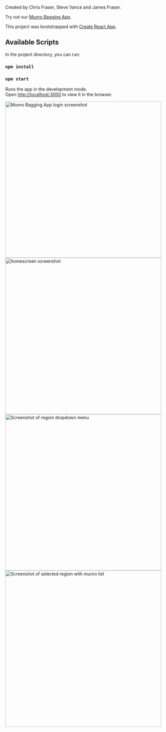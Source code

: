 Created by Chris Fraser, Steve Vance and James Fraser.

Try out our <a href="https://munro-bagger-cca2f.web.app/">Munro Bagging App</a>.

This project was bootstrapped with [Create React App](https://github.com/facebook/create-react-app).

## Available Scripts

In the project directory, you can run:

### `npm install`

### `npm start`

Runs the app in the development mode.<br />
Open [http://localhost:3000](http://localhost:3000) to view it in the browser.

<img width="500" alt="Munro Bagging App login screenshot" src="https://user-images.githubusercontent.com/56137428/117431618-5c2a7500-af21-11eb-883a-544ef47dce5d.png">

<img width="500" alt="homescreen screenshot" src="https://user-images.githubusercontent.com/56137428/117432203-02767a80-af22-11eb-8a94-615a9b6fcc48.png">

<img width="500" alt="Screenshot of region dropdown menu" src="https://user-images.githubusercontent.com/56137428/117434049-17540d80-af24-11eb-9168-8c473cf76bbb.png">

<img width="500" alt="Screenshot of selected region with munro list" src="https://user-images.githubusercontent.com/56137428/117434546-b4af4180-af24-11eb-8e5a-fb99a56a6404.png">
